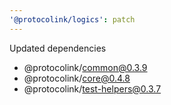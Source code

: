 ```yaml
---
'@protocolink/logics': patch
---
```


Updated dependencies
 - @protocolink/common@0.3.9
 - @protocolink/core@0.4.8
 - @protocolink/test-helpers@0.3.7
